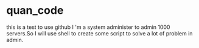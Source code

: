 # quan_code
this is a test to use github
I 'm a system administer to admin 1000 servers.So I will use shell to create some script to solve a lot of problem in admin.
